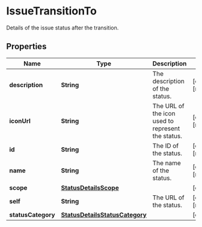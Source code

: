 

# IssueTransitionTo

Details of the issue status after the transition.

## Properties

| Name | Type | Description | Notes |
|------------ | ------------- | ------------- | -------------|
|**description** | **String** | The description of the status. |  [optional] [readonly] |
|**iconUrl** | **String** | The URL of the icon used to represent the status. |  [optional] [readonly] |
|**id** | **String** | The ID of the status. |  [optional] [readonly] |
|**name** | **String** | The name of the status. |  [optional] [readonly] |
|**scope** | [**StatusDetailsScope**](StatusDetailsScope.md) |  |  [optional] |
|**self** | **String** | The URL of the status. |  [optional] [readonly] |
|**statusCategory** | [**StatusDetailsStatusCategory**](StatusDetailsStatusCategory.md) |  |  [optional] |



